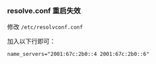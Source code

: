 ### resolve.conf 重启失效

修改 `/etc/resolvconf.conf`

加入以下行即可：

```
name_servers="2001:67c:2b0::4 2001:67c:2b0::6"
```

